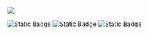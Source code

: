 <!--Header-->
<p>
  <img src="https://capsule-render.vercel.app/api?type=waving&color=gradient&height=300&width=100%&section=header&text=Welcome+To+mingue's+Github!🖐️&fontSize=50" />
</p>

<p>
  <a><img alt="Static Badge" src="https://img.shields.io/badge/seomingue51%40naver.com-black?style=flat&logo=Naver&logoColor=%2303CF5D&labelColor=%23ffffff&color=green"></a>
  <a><img alt="Static Badge" src="https://img.shields.io/badge/aodrn0203-black?style=flat&logo=Instagram&labelColor=%23833AB4&color=%23E1306C"></a>
  <a><img alt="Static Badge" src="https://img.shields.io/badge/aodrn0203-black?style=flat&logo=Steam&logoColor=%2300adee&labelColor=%23833AB4&color=%23000000"></a>
</p>
